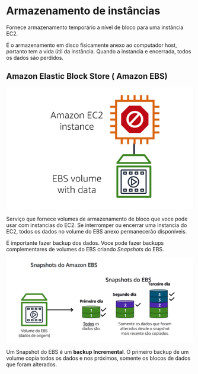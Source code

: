 # Armazenamento de instâncias

Fornece armazenamento temporário a nível de bloco para uma instância EC2.

É o armazenamento em disco fisicamente anexo ao computador host, portanto tem a vida útil da instância. 
Quando a instancia e encerrada, todos os dados são perdidos.


## Amazon Elastic Block Store ( Amazon EBS)

![EBS](../../_images/ebs.png)

Serviço que fornece volumes de armazenamento de bloco que voce pode usar com instancias do EC2. Se interromper ou encerrar uma instancia do EC2, todos os dados no volume do EBS anexo permanecerão disponíveis.
 
É importante fazer backup dos dados. Voce pode fazer backups complementares de volumes do EBS criando *Snapshots* do EBS.

![EBS](../../_images/ebs1.png)

Um Snapshot do EBS é um **backup Incremental**. O primeiro backup de um volume copia todos os dados e nos próximos, somente os blocos de dados que foram alterados.